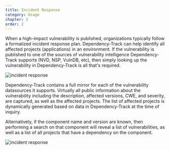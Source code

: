 ```yaml
---
title: Incident Response
category: Usage
chapter: 2
order: 2
---
```


When a high-impact vulnerability is published, organizations typically follow a formalized incident response plan.
Dependency-Track can help identify all affected projects (applications) in an environment. If the vulnerability
is published to one of the sources of vulnerability intelligence Dependency-Track supports (NVD, NSP, VulnDB, etc),
then simply looking up the vulnerability in Dependency-Track is all that's required.

![incident response](/images/screenshots/incident-response-vulnerability.png)

Dependency-Track contains a full mirror for each of the vulnerability datasources it supports. Virtually all public
information about the vulnerability including the description, affected versions, CWE, and severity, are captured,
as well as the affected projects. The list of affected projects is dynamically generated based on data in 
Dependency-Track at the time of inquiry. 

Alternatively, if the component name and version are known, then performing a search on that component will
reveal a list of vulnerabilities, as well as a list of all projects that have a dependency on the component.

![incident response](/images/screenshots/incident-response-component.png)